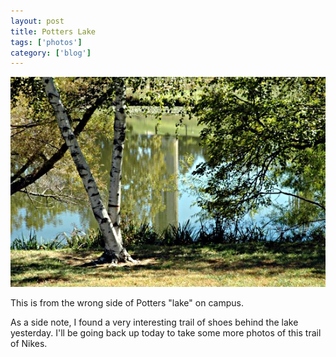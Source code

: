 ```yaml
---
layout: post
title: Potters Lake
tags: ['photos']
category: ['blog']
---
```


![Potters :: Nikon D70 : 1/40s : f/20 : ISO 200](/media/2004/09/potters.jpg)

This is from the wrong side of Potters "lake" on campus.

As a side note, I found a very interesting trail of shoes behind the
lake yesterday. I'll be going back up today to take some more photos of
this trail of Nikes.

